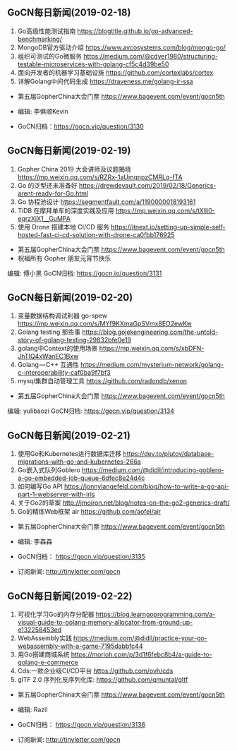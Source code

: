 ## GoCN每日新闻(2019-02-18)

1. Go高级性能测试指南 https://blogtitle.github.io/go-advanced-benchmarking/
2. MongoDB官方驱动介绍 https://www.avcosystems.com/blog/mongo-go/
3. 组织可测试的Go微服务 https://medium.com/@cdyer1980/structuring-testable-microservices-with-golang-cf5c4d39be50
4. 面向开发者的机器学习基础设施 https://github.com/cortexlabs/cortex
5. 详解Golang中间代码生成 https://draveness.me/golang-ir-ssa

* 第五届GopherChina大会门票 https://www.bagevent.com/event/gocn5th

* 编辑: 李俱顺Kevin
* GoCN归档：https://gocn.vip/question/3130

## GoCN每日新闻(2019-02-19)

1. Gopher China 2019 大会讲师及议题揭晓 https://mp.weixin.qq.com/s/RZRx-1aUmqnpzCMRLq-fTA
2. Go 的泛型还未准备好 https://drewdevault.com/2019/02/18/Generics-arent-ready-for-Go.html
3. Go 协程池设计 https://segmentfault.com/a/1190000018193161
4. TiDB 在摩拜单车的深度实践及应用 https://mp.weixin.qq.com/s/tXlli0-egrzXiX1__GuMPA
5. 使用 Drone 搭建本地 CI/CD 服务 https://itnext.io/setting-up-simple-self-hosted-fast-ci-cd-solution-with-drone-ca0fbb176925

* 第五届GopherChina大会门票 https://www.bagevent.com/event/gocn5th
* 祝福所有 Gopher 朋友元宵节快乐

编辑: 傅小黑
GoCN归档: https://gocn.io/question/3131

## GoCN每日新闻(2019-02-20)

1. 变量数据结构调试利器 go-spew https://mp.weixin.qq.com/s/MYf9KXmaGpSVmx8EO2ewKw
2.  Golang testing 那些事 https://blog.gojekengineering.com/the-untold-story-of-golang-testing-29832bfe0e19
3. golang中Context的使用场景 https://mp.weixin.qq.com/s/xbDFN-JhTIQ4xWanEC1Bxw
4. Golang — C++ 互通性 https://medium.com/mysterium-network/golang-c-interoperability-caf0ba9f7bf3
5. mysql集群自动管理工具 https://github.com/radondb/xenon

* 第五届GopherChina大会门票 https://www.bagevent.com/event/gocn5th

编辑: yulibaozi
GoCN归档: https://gocn.vip/question/3134

## GoCN每日新闻(2019-02-21)

1. 使用Go和Kubernetes进行数据库迁移 https://dev.to/plutov/database-migrations-with-go-and-kubernetes-266a
2. Go嵌入式队列Goblero https://medium.com/@didil/introducing-goblero-a-go-embedded-job-queue-6dfec8e24d4c
3. 如何编写Go API https://jonnylangefeld.com/blog/how-to-write-a-go-api-part-1-webserver-with-iris
4. 关于Go2的草案 http://jmoiron.net/blog/notes-on-the-go2-generics-draft/
5. Go的精炼Web框架 air https://github.com/aofei/air

* 第五届GopherChina大会门票 https://www.bagevent.com/event/gocn5th

* 编辑: 李森森
* GoCN归档： https://gocn.vip/question/3135
* 订阅新闻: http://tinyletter.com/gocn

## GoCN每日新闻(2019-02-22) 

1. 可视化学习Go的内存分配器 https://blog.learngoprogramming.com/a-visual-guide-to-golang-memory-allocator-from-ground-up-e132258453ed 
2. WebAssembly实践 https://medium.com/@didil/practice-your-go-webassembly-with-a-game-7195dabbfc44 
3. 用Go搭建商城系统 https://morioh.com/p/3d1f6febc8b4/a-guide-to-golang-e-commerce 
4. Cds:一款企业级CI/CD平台 https://github.com/ovh/cds  
5. glTF 2.0 序列化反序列化库: https://github.com/qmuntal/gltf 

* 第五届GopherChina大会门票 https://www.bagevent.com/event/gocn5th   

* 编辑: Razil  
* GoCN归档： https://gocn.vip/question/3136  
* 订阅新闻: http://tinyletter.com/gocn

